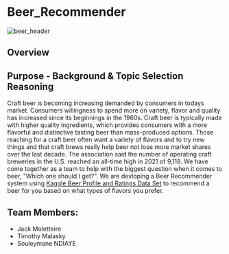 # Beer_Recommender
![beer_header](https://user-images.githubusercontent.com/105253626/199361595-80865542-ba6d-41a7-8853-50e24831c812.png)

## Overview
## Purpose - Background & Topic Selection Reasoning
Craft beer is becoming increasing demanded by consumers in todays market. Consumers willingness to spend more on variety, flavor and quality has increased since its beginnings in the 1960s. Craft beer is typically made with higher quality ingredients, which provides consumers with a more flavorful and distinctive tasting beer than mass-produced options. Those reaching for a craft beer often want a variety of flavors and to try new things and that craft brews really help beer not lose more market shares over the last decade. The association said the number of operating craft breweries in the U.S. reached an all-time high in 2021 of 9,118. We have come together as a team to help with the biggest question when it comes to beer, "Which one should I get?". We are devloping a Beer Recommender system using [Kaggle Beer Profile and Ratings Data Set](https://www.kaggle.com/datasets/ruthgn/beer-profile-and-ratings-data-set) to recommend a beer for you based on what types of flavors you prefer.

## Team Members:
- Jack Moletteire
- Timothy Malasky
- Souleymane NDIAYE
 
